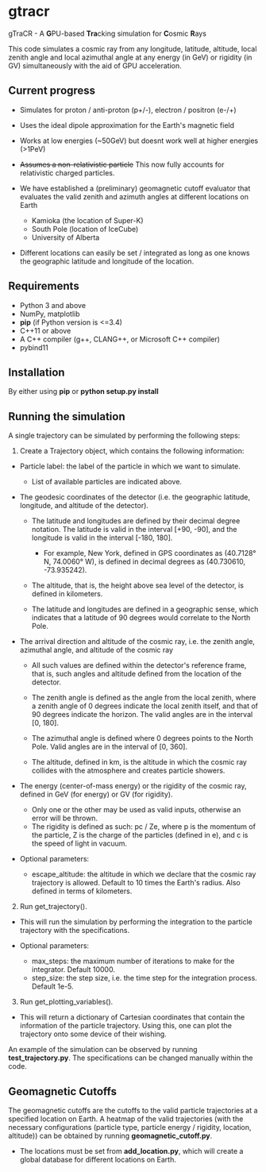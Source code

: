 # gtracr

gTraCR - A **G**PU-based **Tra**cking simulation for **C**osmic **R**ays

This code simulates a cosmic ray from any longitude, latitude, altitude, local zenith angle and local azimuthal angle at any energy (in GeV) or rigidity (in GV) simultaneously with the aid of GPU acceleration.

## Current progress

- Simulates for proton / anti-proton (p+/-), electron / positron (e-/+)
- Uses the ideal dipole approximation for the Earth's magnetic field
- Works at low energies (~50GeV) but doesnt work well at higher energies (>1PeV)
- ~~Assumes a non-relativistic particle~~ This now fully accounts for relativistic charged particles.
- We have established a (preliminary) geomagnetic cutoff evaluator that evaluates the valid zenith and azimuth angles at different locations on Earth

  - Kamioka (the location of Super-K)
  - South Pole (location of IceCube)
  - University of Alberta

- Different locations can easily be set / integrated as long as one knows the geographic latitude and longitude of the location.

## Requirements

- Python 3 and above
- NumPy, matplotlib
- **pip** (if Python version is <=3.4)
- C++11 or above
- A C++ compiler (g++, CLANG++, or Microsoft C++ compiler)
- pybind11

## Installation

By either using **pip** or **python setup.py install** 

<!-- The module containing the relavent classes can be installed in the following ways: <!-- 1\. using **pip**: **pip install .** 2\. using **python**: **python setup.py build_ext**, then **python setup.py install** The modules for the user-defined Matrix class (matrices created from C-arrays) can be imported with **Matrix**. The module for matrices constructed from Boost can be imported with **BoostMatrix**. 3\. If a different C++ compiler is being used, make sure to change the compiler configurations (**os.environ["CC"]**) in the top of the file **setup.py**. 4\. If you do not have **pybind11** installed, install from **pip** by using the following command: **pip install pybind11**. Alternatively, this can be downloaded using **git clone** from [here](https://github.com/pybind/pybind11/tree/stable). 5\. If you do not have **Boost** installed, install it from [here](https://www.boost.org/doc/libs/1_73_0/more/getting_started/windows.html). -->

 ## Running the simulation

A single trajectory can be simulated by performing the following steps:

1. Create a Trajectory object, which contains the following information:

  - Particle label: the label of the particle in which we want to simulate.

    - List of available particles are indicated above.

  - The geodesic coordinates of the detector (i.e. the geographic latitude, longitude, and altitude of the detector).

    - The latitude and longitudes are defined by their decimal degree notation. The latitude is valid in the interval [+90, -90], and the longitude is valid in the interval [-180, 180].

      - For example, New York, defined in GPS coordinates as (40.7128° N, 74.0060° W), is defined in decimal degrees as (40.730610, -73.935242).

    - The altitude, that is, the height above sea level of the detector, is defined in kilometers.

    - The latitude and longitudes are defined in a geographic sense, which indicates that a latitude of 90 degrees would correlate to the North Pole.

  - The arrival direction and altitude of the cosmic ray, i.e. the zenith angle, azimuthal angle, and altitude of the cosmic ray

    - All such values are defined within the detector's reference frame, that is, such angles and altitude defined from the location of the detector.

    - The zenith angle is defined as the angle from the local zenith, where a zenith angle of 0 degrees indicate the local zenith itself, and that of 90 degrees indicate the horizon. The valid angles are in the interval [0, 180].

    - The azimuthal angle is defined where 0 degrees points to the North Pole. Valid angles are in the interval of [0, 360].

    - The altitude, defined in km, is the altitude in which the cosmic ray collides with the atmosphere and creates particle showers.

  - The energy (center-of-mass energy) or the rigidity of the cosmic ray, defined in GeV (for energy) or GV (for rigidity).

    - Only one or the other may be used as valid inputs, otherwise an error will be thrown.
    - The rigidity is defined as such: pc / Ze, where p is the momentum of the particle, Z is the charge of the particles (defined in e), and c is the speed of light in vacuum.

  - Optional parameters:

    - escape_altitude: the altitude in which we declare that the cosmic ray trajectory is allowed. Default to 10 times the Earth's radius. Also defined in terms of kilometers.

2. Run get_trajectory().

  - This will run the simulation by performing the integration to the particle trajectory with the specifications.
  - Optional parameters:

    - max_steps: the maximum number of iterations to make for the integrator. Default 10000.
    - step_size: the step size, i.e. the time step for the integration process. Default 1e-5.

3. Run get_plotting_variables().

  - This will return a dictionary of Cartesian coordinates that contain the information of the particle trajectory. Using this, one can plot the trajectory onto some device of their wishing.

An example of the simulation can be observed by running **test_trajectory.py**. The specifications can be changed manually within the code.

## Geomagnetic Cutoffs

The geomagnetic cutoffs are the cutoffs to the valid particle trajectories at a specified location on Earth. A heatmap of the valid trajectories (with the necessary configurations (particle type, particle energy / rigidity, location, altitude)) can be obtained by running **geomagnetic_cutoff.py**.

- The locations must be set from **add_location.py**, which will create a global database for different locations on Earth. 

<!-- - Performance tests can be run by **python tests/test_from_nparray.py** and **python tests/test_from_datafile.py**, where tests are run by using numpy arrays or constructed data files as valid inputs respectively. The maximum matrix dimension (n) for a n-by-n matrix is set to 1000\. A plot showing the performance as a function of dimension will be displayed. The constructed numpy array / datafile will have random values from 0-1 as elements with the provided shape. Available flags: - **--verbosity, -v**: Set verbosity level (integer from 0-4). Default is 0\. - **--debug, -d**: Activate debugging mode. Sets verbosity to level 4 and presets maximum dimension (n) to 50\. <!-- Performance test can also be run by **python tests/test_matrix.py**. This compares the performance for a small and large matrix. The rows and columns of the smaller matrix, as well as the scaling factor of the smaller vs larger matrix, is set by user input. The constructed numpy array / datafile will have random values from 0-1 as elements with the provided shape. Available flags: - **--verbosity, -v**: Set verbosity level (integer from 0-4). Default is 0\. - **--mode, -m**: Set whether to benchmark performance from a datafile, a numpy array, or both (inputs: datafile, np_array, or both). Default is both. - **--debug, -d**: Activate debugging mode. Sets verbosity to level 4 and presets rowsize = 3, columnsize = 4, scale = 50\. ## Tasks - [x] Implement performance benchmarks in Python with datafiles - [x] Implement performance benchmarks in Python with iterations - [x] Implement constructors that pass numpy arrays by reference - [x] Integrate Boost performance test with numpy array tests - [x] Create performance plot (dimension vs time) - [x] Fix slow performance for C++ matrices - [ ] Add more descriptions for distribution in setup.py - [ ] Implement performance benchmarks in C++ - [ ] Create a Makefile for performance benchmarks in C++ - [ ] Add uneven matrices for plotting -->
